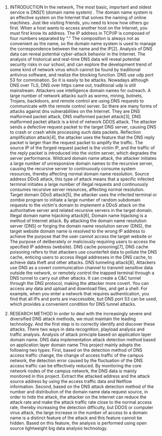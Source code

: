 1. INTRODUCTION
In the network, The most basic, important and oldest service is DNS[1] (domain name system) . The
domain name system is an effective system on the Internet that solves the naming of online machines.
Just like visiting friends, you need to know how others go first. When a host wants to access another
host on the Internet, you must first know its address. The IP address in TCP/IP is composed of four
numbers separated by "." The composition is always not as convenient as the name, so the domain
name system is used to manage the correspondence between the name and the IP[2]. Analysis of DNS
data can reveal potential cyber-attack behavior in the Internet. The analysis of historical and real-time
DNS data will reveal potential security risks in our school, and can explore the development trend of
some kind of network virus which cannot be found by traditional antivirus software, and realize the
blocking function.
DNS use udp port 53 for commination. So it is easily to be attacks. Nowadays although DNS over
TLS, DNS over https came out, traditional udp is still mainstream. Attackers use intelligence domain
names for outreach. A large number of network attacks such as worms, mining, botnets, Trojans,
backdoors, and remote control are using DNS requests to communicate with the remote control server.
So there are many forms of attacks against dns vulnerabilities on the Internet. They are DNS malformed
packet attack,
DNS malformed packet attack[3], DNS malformed packet attack is a kind of network DDOS attack.
The attacker sends a defective request packet to the target DNS server, causing DNS to crash or crash
while processing such data packets.
Reflection amplification attack[4], the attacker uses the feature that the DNS reply packet is larger
than the request packet to amplify the traffic. The source IP of the forged request packet is the victim IP,
and the traffic of the reply packet is introduced into the victim server, which degrades the server
performance.
Wildcard domain name attack, the attacker initiates a large number of unresponsive domain names
to the recursive server, causing the recursive server to continuously consume system resources, thereby
affecting normal domain name resolution.
Source address DDoS attack, this type of attack means that a specific infected terminal initiates a
large number of illegal requests and continuously consumes recursive server resources, affecting
normal resolution.
Target domain DDoS attack[5], the attacker uses the infected terminal or zombie program to initiate a
large number of random subdomain requests to the victim's domain to implement a DDoS attack on the
authoritative server and related recursive servers in the target domain.
Illegal domain name hijacking attack[6], Domain name hijacking is a method of Internet attack. By
attacking the domain name resolution server (DNS) or forging the domain name resolution server
(DNS), the target website domain name is resolved to the wrong IP address to achieve the purpose that
the user cannot access the target website or The purpose of deliberately or maliciously requiring users
to access the specified IP address (website).
DNS cache poisoning[7], DNS cache poisoning refers to that attackers use counterfeit data to pollute
the DNS cache, enticing users to access illegal addresses in the DNS cache, to achieve data theft and
other attacks.
DNS tunneling attack[8], Attackers use DNS as a covert communication channel to transmit sensitive
data outside the network, or remotely control the trapped terminal through a DNS tunnel to carry out
other attacks. It can create a C&C tunnel through the DNS protocol, making the attacker more covert.
You can access any data and upload and download files, and get a shell. For example, when you enter a
network that requires authentication, you find that all IPs and ports are inaccessible, but DNS port 53
can be used, which provides a convenient condition for DNS tunnel attacks.

2. RESEARCH METHOD
In order to deal with the increasingly severe and diversified DNS attack methods, we must maintain the
leading technology. And the first step is to correctly identify and discover these attacks. There two
ways in data recognition, playload analysis and traffic analysis.
Analysis of attack principle based on application layer domain name. DNS data implementation
attack detection method based on application layer domain name This project mainly adopts the
following two types: First, based on the detection method of DNS access traffic change, the change of
access traffic of the campus network, the detection error caused by the fluctuation of the DNS access
traffic can be effectively reduced. By monitoring the core network nodes of the campus network, the
DNS data is mainly monitored in this project. Extract the attacked address and the attack source address
by using the access traffic data and Netflow information. Second, based on the DNS attack detection
method of the number and distribution of the domain name data request source, in order to hide the
attack, the attacker on the internet can reduce the attack rate and make the attack traffic rate close to the
normal access rate, thereby increasing the detection difficulty, but DDOS or computer virus attack, the
large increase in the number of access to a domain name is a distinct feature of the attack and this
feature cannot be hidden. Based on this feature, the analysis is performed using open source lightweight
big data analysis technology. 
